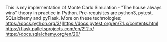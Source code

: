 This is my implementation of Monte Carlo Simulation - "The house always wins" theory in practice in Python.
 Pre-requisites are python3, pytest, SQLalchemy and pyFlask. More on these technologies:  
 https://docs.python.org/3/ 
 https://docs.pytest.org/en/7.1.x/contents.html 
 https://flask.palletsprojects.com/en/2.2.x/ 
 https://docs.sqlalchemy.org/en/20/
